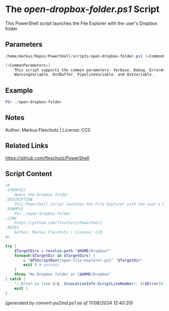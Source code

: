 The *open-dropbox-folder.ps1* Script
===========================

This PowerShell script launches the File Explorer with the user's Dropbox folder.

Parameters
----------
```powershell
/home/markus/Repos/PowerShell/scripts/open-dropbox-folder.ps1 [<CommonParameters>]

[<CommonParameters>]
    This script supports the common parameters: Verbose, Debug, ErrorAction, ErrorVariable, WarningAction, 
    WarningVariable, OutBuffer, PipelineVariable, and OutVariable.
```

Example
-------
```powershell
PS> ./open-dropbox-folder

```

Notes
-----
Author: Markus Fleschutz | License: CC0

Related Links
-------------
https://github.com/fleschutz/PowerShell

Script Content
--------------
```powershell
<#
.SYNOPSIS
	Opens the Dropbox folder
.DESCRIPTION
	This PowerShell script launches the File Explorer with the user's Dropbox folder.
.EXAMPLE
	PS> ./open-dropbox-folder
.LINK
	https://github.com/fleschutz/PowerShell
.NOTES
	Author: Markus Fleschutz | License: CC0
#>

try {
	$TargetDirs = resolve-path "$HOME/Dropbox*"
	foreach($TargetDir in $TargetDirs) {
		& "$PSScriptRoot/open-file-explorer.ps1" "$TargetDir"
		exit 0 # success
	}
	throw "No Dropbox folder at 📂$HOME/Dropbox"
} catch {
	"⚠️ Error in line $($_.InvocationInfo.ScriptLineNumber): $($Error[0])"
	exit 1
}
```

*(generated by convert-ps2md.ps1 as of 11/08/2024 12:40:20)*
